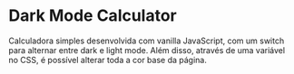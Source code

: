 # Dark Mode Calculator

Calculadora simples desenvolvida com vanilla JavaScript, com um switch para alternar entre dark e light mode. Além disso, através de uma variável no CSS, é possível alterar toda a cor base da página.
